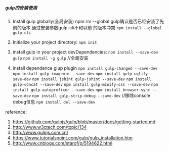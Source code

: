 ##### gulp的安装使用
1. Install gulp globally(全局安装) npm rm --global gulp确认是否已经安装了先前的版本.通过安装参数gulp-cli不和以前 的版本冲突
 `npm install --global gulp-cli`
 
1.  Initialize your project directory:
`npm init`

1. install gulp in your project devDependencies:
	`npm install --save-dev gulp`
	`npm install -g gulp`    	//全局安装

1. install dependence glup plugin
`npm install gulp-changed --save-dev`
`npm install gulp-imagemin --save-dev`
`npm install gulp-uglify --save-dev`
`npm install jshint gulp-jshint --save-dev`
`npm install gulp-concat --save-dev`
`npm install gulp-minify-css --save-dev`
`npm install gulp-autoprefixer --save-dev`
`npm install browser-sync --save-dev`
`npm install gulp-strip-debug --save-dev` //移除console debug信息
`npm install del --save-dev` 

reference:
 1. https://github.com/gulpjs/gulp/blob/master/docs/getting-started.md
 1. http://www.w3ctech.com/topic/134
 1. http://www.gulpjs.com.cn/
 1. https://www.tutorialspoint.com/gulp/gulp_installation.htm
 1. http://www.cnblogs.com/starof/p/5194622.html







